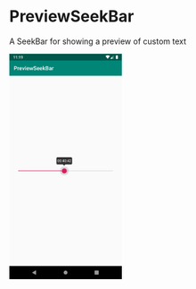 # PreviewSeekBar

A SeekBar for showing a preview of custom text

<img src="app_screenshot.png" width="40%">
